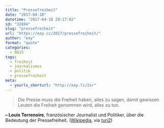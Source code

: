 ```yaml
---
title: "Pressefreiheit"
date: "2017-04-18"
datetime: "2017-04-18 20:17:02"
id: "32694"
slug: "pressefreiheit"
url: "https://eay.cc/2017/pressefreiheit/"
author: "eay"
format: "quote"
categories:
  - 0815
tags:
  - freiheit
  - journalismus
  - politik
  - pressefreiheit
meta:
  - yourls_shorturl: "http://eay.li/2xr"
---
```


> Die Presse muss die Freiheit haben, alles zu sagen, damit gewissen Leuten die Freiheit genommen wird, alles zu tun.

**– Louis Terrenoire**, französischer Journalist und Politiker, über die Bedeutung der Pressefreiheit. ([Wikipedia](https://de.wikipedia.org/wiki/Louis_Terrenoire), via [turi2](http://www.turi2.de/aktuell/zitat-louis-terrenoire-ueber-die-bedeutung-der-freien-presse/))
